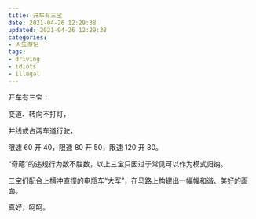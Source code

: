 ```yaml
---
title: 开车有三宝
date: 2021-04-26 12:29:38
updated: 2021-04-26 12:29:38
categories:
- 人生游记
tags:
- driving
- idiots
- illegal
---
```


开车有三宝：

变道、转向不打灯，

并线或占两车道行驶，

限速 60 开 40，限速 80 开 50，限速 120 开 80。

“奇葩”的违规行为数不胜数，以上三宝只因过于常见可以作为模式归纳。

三宝们配合上横冲直撞的电瓶车“大军”，在马路上构建出一幅幅和谐、美好的画面。

真好，呵呵。